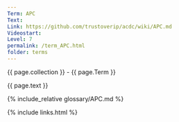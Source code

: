 ```yaml
---
Term: APC
Text: 
Link: https://github.com/trustoverip/acdc/wiki/APC.md
Videostart: 
Level: 7
permalink: /term_APC.html
folder: terms
---
```


{{ page.collection }} - {{ page.Term }}

   {{ page.text }}

{% include_relative glossary/APC.md %}

 {% include links.html %} 
